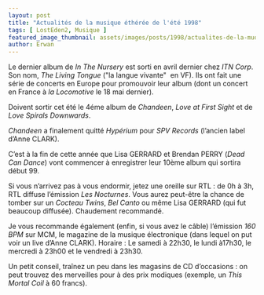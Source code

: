 ```yaml
---
layout: post
title: "Actualités de la musique éthérée de l'été 1998"
tags: [ LostEden2, Musique ]
featured_image_thumbnail: assets/images/posts/1998/actualites-de-la-muqiue-etheree-en-1998.jpg
author: Erwan
---
```


Le dernier album de *In The Nursery* est sorti en avril dernier chez *ITN Corp*. Son nom, *The Living Tongue* ("la langue vivante"  en VF). Ils ont fait une série de concerts en Europe pour promouvoir leur album (dont un concert en France à *la Locomotive* le 18 mai dernier).

Doivent sortir cet été le 4éme album de *Chandeen*, *Love at First Sight* et de *Love Spirals Downwards*.

*Chandeen* a finalement quitté *Hypérium* pour *SPV Records* (l’ancien label d’Anne CLARK).

C’est à la fin de cette année que Lisa GERRARD et Brendan PERRY (*Dead Can Dance*) vont commencer à enregistrer leur 10ème album qui sortira début 99.

Si vous n’arrivez pas à vous endormir, jetez une oreille sur RTL : de 0h à 3h, RTL diffuse l’émission *Les Nocturnes*. Vous aurez peut-être la chance de tomber sur un *Cocteau Twins*, *Bel Canto* ou même Lisa GERRARD (qui fut beaucoup diffusée). Chaudement recommandé.    

Je vous recommande également (enfin, si vous avez le câble) l’émission *160 BPM* sur MCM, le magazine de la musique électronique (dans lequel on put voir un live d’Anne CLARK). Horaire :  Le samedi à 22h30, le lundi à17h30, le mercredi à 23h00 et le vendredi à 23h30.

Un petit conseil, traînez un peu dans les magasins de CD d’occasions : on peut trouvez des merveilles pour à des prix modiques (exemple, un *This Mortal Coil* à 60 francs). 